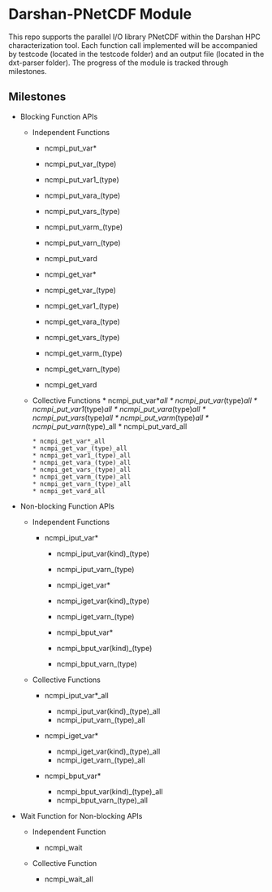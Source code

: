 # Darshan-PNetCDF Module 
This repo supports the parallel I/O library PNetCDF within the Darshan HPC characterization tool. Each function call implemented will be accompanied by testcode (located in the testcode folder) and an output file (located in the dxt-parser folder). The progress of the module is tracked through milestones. 

## Milestones 
* Blocking Function APIs
  * Independent Functions
    * ncmpi_put_var*
	* ncmpi_put_var_(type)
	* ncmpi_put_var1_(type)
	* ncmpi_put_vara_(type)
	* ncmpi_put_vars_(type)
	* ncmpi_put_varm_(type)
	* ncmpi_put_varn_(type)
	* ncmpi_put_vard

    * ncmpi_get_var*
	* ncmpi_get_var_(type)
	* ncmpi_get_var1_(type)
	* ncmpi_get_vara_(type)
	* ncmpi_get_vars_(type)
	* ncmpi_get_varm_(type)
	* ncmpi_get_varn_(type)
	* ncmpi_get_vard

  * Collective Functions 
    	* ncmpi_put_var*_all
		* ncmpi_put_var_(type)_all
		* ncmpi_put_var1_(type)_all
		* ncmpi_put_vara_(type)_all
		* ncmpi_put_vars_(type)_all
		* ncmpi_put_varm_(type)_all
		* ncmpi_put_varn_(type)_all
		* ncmpi_put_vard_all

    	* ncmpi_get_var*_all
		* ncmpi_get_var_(type)_all
		* ncmpi_get_var1_(type)_all
		* ncmpi_get_vara_(type)_all
		* ncmpi_get_vars_(type)_all
		* ncmpi_get_varm_(type)_all
		* ncmpi_get_varn_(type)_all
		* ncmpi_get_vard_all

* Non-blocking Function APIs
  * Independent Functions 
  	* ncmpi_iput_var*
		* ncmpi_iput_var(kind)_(type)
		* ncmpi_iput_varn_(type)

    	* ncmpi_iget_var*
		* ncmpi_iget_var(kind)_(type)
		* ncmpi_iget_varn_(type)

    	* ncmpi_bput_var*
		* ncmpi_bput_var(kind)_(type)
		* ncmpi_bput_varn_(type)

  * Collective Functions 
	* ncmpi_iput_var*_all
		* ncmpi_iput_var(kind)_(type)_all
		* ncmpi_iput_varn_(type)_all

	* ncmpi_iget_var*
		* ncmpi_iget_var(kind)_(type)_all
		* ncmpi_iget_varn_(type)_all

	* ncmpi_bput_var*
		* ncmpi_bput_var(kind)_(type)_all
		* ncmpi_bput_varn_(type)_all

* Wait Function for Non-blocking APIs
  * Independent Function 
	* ncmpi_wait

  * Collective Function
	* ncmpi_wait_all

